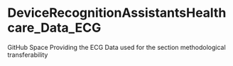 # DeviceRecognitionAssistantsHealthcare_Data_ECG
GitHub Space Providing the ECG Data used for the section methodological transferability
